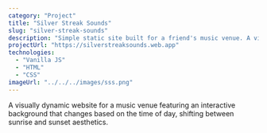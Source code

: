 ```yaml
---
category: "Project"
title: "Silver Streak Sounds"
slug: "silver-streak-sounds"
description: "Simple static site built for a friend's music venue. A visually pleasing, playful site showcasing a dynamically changing sunrise/sunset background (based of time of day)."
projectUrl: "https://silverstreaksounds.web.app"
technologies: 
  - "Vanilla JS"
  - "HTML"
  - "CSS"
imageUrl: "../../../images/sss.png"
---
```


A visually dynamic website for a music venue featuring an interactive background that changes based on the time of day, shifting between sunrise and sunset aesthetics.
